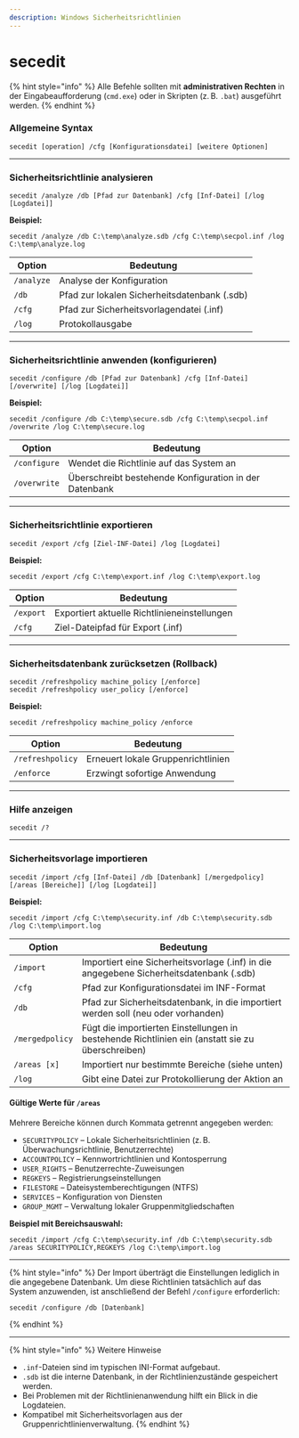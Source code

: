 ```yaml
---
description: Windows Sicherheitsrichtlinien
---
```


# secedit

{% hint style="info" %}
Alle Befehle sollten mit **administrativen Rechten** in der Eingabeaufforderung (`cmd.exe`) oder in Skripten (z. B. `.bat`) ausgeführt werden.
{% endhint %}

### Allgemeine Syntax

```
secedit [operation] /cfg [Konfigurationsdatei] [weitere Optionen]
```

***

### Sicherheitsrichtlinie analysieren

```
secedit /analyze /db [Pfad zur Datenbank] /cfg [Inf-Datei] [/log [Logdatei]]
```

**Beispiel:**

```
secedit /analyze /db C:\temp\analyze.sdb /cfg C:\temp\secpol.inf /log C:\temp\analyze.log
```

| **Option** | **Bedeutung**                                |
| ---------- | -------------------------------------------- |
| `/analyze` | Analyse der Konfiguration                    |
| `/db`      | Pfad zur lokalen Sicherheitsdatenbank (.sdb) |
| `/cfg`     | Pfad zur Sicherheitsvorlagendatei (.inf)     |
| `/log`     | Protokollausgabe                             |

***

### Sicherheitsrichtlinie anwenden (konfigurieren)

```
secedit /configure /db [Pfad zur Datenbank] /cfg [Inf-Datei] [/overwrite] [/log [Logdatei]]
```

**Beispiel:**

```
secedit /configure /db C:\temp\secure.sdb /cfg C:\temp\secpol.inf /overwrite /log C:\temp\secure.log
```

| **Option**   | **Bedeutung**                                          |
| ------------ | ------------------------------------------------------ |
| `/configure` | Wendet die Richtlinie auf das System an                |
| `/overwrite` | Überschreibt bestehende Konfiguration in der Datenbank |

***

### Sicherheitsrichtlinie exportieren

```
secedit /export /cfg [Ziel-INF-Datei] /log [Logdatei]
```

**Beispiel:**

```
secedit /export /cfg C:\temp\export.inf /log C:\temp\export.log
```

| **Option** | **Bedeutung**                                |
| ---------- | -------------------------------------------- |
| `/export`  | Exportiert aktuelle Richtlinieneinstellungen |
| `/cfg`     | Ziel-Dateipfad für Export (.inf)             |

***

### Sicherheitsdatenbank zurücksetzen (Rollback)

```
secedit /refreshpolicy machine_policy [/enforce]
secedit /refreshpolicy user_policy [/enforce]
```

**Beispiel:**

```
secedit /refreshpolicy machine_policy /enforce
```

| **Option**       | **Bedeutung**                      |
| ---------------- | ---------------------------------- |
| `/refreshpolicy` | Erneuert lokale Gruppenrichtlinien |
| `/enforce`       | Erzwingt sofortige Anwendung       |

***

### Hilfe anzeigen

```
secedit /?
```

***

### Sicherheitsvorlage importieren

```
secedit /import /cfg [Inf-Datei] /db [Datenbank] [/mergedpolicy] [/areas [Bereiche]] [/log [Logdatei]]
```

**Beispiel:**

```
secedit /import /cfg C:\temp\security.inf /db C:\temp\security.sdb /log C:\temp\import.log
```

| **Option**      | **Bedeutung**                                                                                    |
| --------------- | ------------------------------------------------------------------------------------------------ |
| `/import`       | Importiert eine Sicherheitsvorlage (.inf) in die angegebene Sicherheitsdatenbank (.sdb)          |
| `/cfg`          | Pfad zur Konfigurationsdatei im INF-Format                                                       |
| `/db`           | Pfad zur Sicherheitsdatenbank, in die importiert werden soll (neu oder vorhanden)                |
| `/mergedpolicy` | Fügt die importierten Einstellungen in bestehende Richtlinien ein (anstatt sie zu überschreiben) |
| `/areas [x]`    | Importiert nur bestimmte Bereiche (siehe unten)                                                  |
| `/log`          | Gibt eine Datei zur Protokollierung der Aktion an                                                |

#### Gültige Werte für `/areas`

Mehrere Bereiche können durch Kommata getrennt angegeben werden:

* `SECURITYPOLICY` – Lokale Sicherheitsrichtlinien (z. B. Überwachungsrichtlinie, Benutzerrechte)
* `ACCOUNTPOLICY` – Kennwortrichtlinien und Kontosperrung
* `USER_RIGHTS` – Benutzerrechte-Zuweisungen
* `REGKEYS` – Registrierungseinstellungen
* `FILESTORE` – Dateisystemberechtigungen (NTFS)
* `SERVICES` – Konfiguration von Diensten
* `GROUP_MGMT` – Verwaltung lokaler Gruppenmitgliedschaften

**Beispiel mit Bereichsauswahl:**

```
secedit /import /cfg C:\temp\security.inf /db C:\temp\security.sdb /areas SECURITYPOLICY,REGKEYS /log C:\temp\import.log
```

***

{% hint style="info" %}
Der Import überträgt die Einstellungen lediglich in die angegebene Datenbank. Um diese Richtlinien tatsächlich auf das System anzuwenden, ist anschließend der Befehl `/configure` erforderlich:

```
secedit /configure /db [Datenbank]
```
{% endhint %}

***

{% hint style="info" %}
Weitere Hinweise

* `.inf`-Dateien sind im typischen INI-Format aufgebaut.
* `.sdb` ist die interne Datenbank, in der Richtlinienzustände gespeichert werden.
* Bei Problemen mit der Richtlinienanwendung hilft ein Blick in die Logdateien.
* Kompatibel mit Sicherheitsvorlagen aus der Gruppenrichtlinienverwaltung.
{% endhint %}
